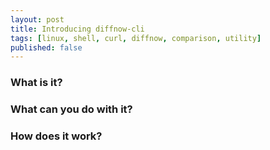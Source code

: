 ```yaml
---
layout: post
title: Introducing diffnow-cli
tags: [linux, shell, curl, diffnow, comparison, utility]
published: false
---
```


### What is it?

### What can you do with it?

### How does it work?
